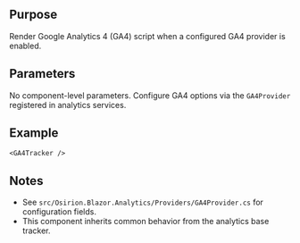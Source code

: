 Purpose
-------
Render Google Analytics 4 (GA4) script when a configured GA4 provider is enabled.

Parameters
----------
No component-level parameters. Configure GA4 options via the `GA4Provider` registered in analytics services.

Example
-------
```razor
<GA4Tracker />
```

Notes
-----
- See `src/Osirion.Blazor.Analytics/Providers/GA4Provider.cs` for configuration fields.
- This component inherits common behavior from the analytics base tracker.

